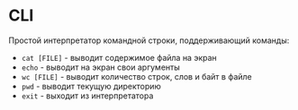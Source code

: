 # CLI

Простой интерпретатор командной строки, поддерживающий команды:

- `cat [FILE]` - выводит содержимое файла на экран
- `echo` - выводит на экран свои аргументы
- `wc [FILE]` - выводит количество строк, слов и байт в файле
- `pwd` - выводит текущую директорию
- `exit` - выходит из интерпретатора